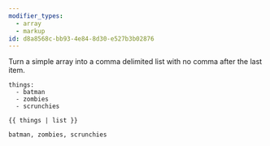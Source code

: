 ```yaml
---
modifier_types:
  - array
  - markup
id: d8a8568c-bb93-4e84-8d30-e527b3b02876
---
```

Turn a simple array into a comma delimited list with no comma after the last item.

```.language-yaml
things:
  - batman
  - zombies
  - scrunchies
```

```
{{ things | list }}
```

```.language-output
batman, zombies, scrunchies
```
